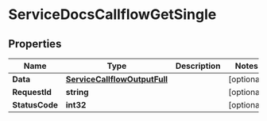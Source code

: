 

# ServiceDocsCallflowGetSingle


## Properties

| Name | Type | Description | Notes |
|------------ | ------------- | ------------- | -------------|
|**Data** | [**ServiceCallflowOutputFull**](ServiceCallflowOutputFull.md) |  |  [optional] |
|**RequestId** | **string** |  |  [optional] |
|**StatusCode** | **int32** |  |  [optional] |



